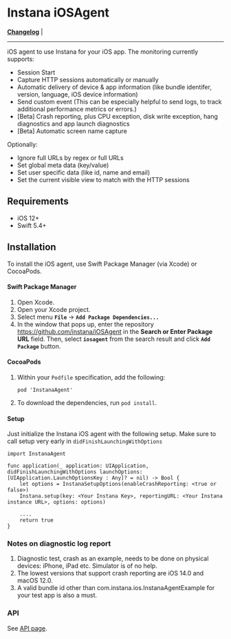 # Instana iOSAgent

**[Changelog](https://github.com/instana/iOSAgent/blob/master/Changelog.md)** |

---

iOS agent to use Instana for your iOS app. The monitoring currently supports:

- Session Start
- Capture HTTP sessions automatically or manually
- Automatic delivery of device & app information (like bundle identifer, version, language, iOS device information)
- Send custom event (This can be especially helpful to send logs, to track additional performance metrics or errors.)
- [Beta] Crash reporting, plus CPU exception, disk write exception, hang diagnostics and app launch diagnostics
- [Beta] Automatic screen name capture

Optionally:
- Ignore full URLs by regex or full URLs
- Set global meta data (key/value)
- Set user specific data (like id, name and email)
- Set the current visible view to match with the HTTP sessions  

## Requirements
- iOS 12+
- Swift 5.4+

## Installation

To install the iOS agent, use Swift Package Manager (via Xcode) or CocoaPods.

#### Swift Package Manager

1. Open Xcode.
2. Open your Xcode project.
2. Select menu **`File`** -> **`Add Package Dependencies...`**
3. In the window that pops up, enter the repository https://github.com/instana/iOSAgent in the **Search or Enter Package URL** field. Then, select **`iosagent`** from the search result and click **`Add Package`** button.

#### CocoaPods

1. Within your `Podfile` specification, add the following:

   `pod 'InstanaAgent'`

2. To download the dependencies, run `pod install`.

#### Setup
Just initialize the Instana iOS agent with the following setup. Make sure to call setup very early in `didFinishLaunchingWithOptions`

```
import InstanaAgent

func application(_ application: UIApplication, didFinishLaunchingWithOptions launchOptions: [UIApplication.LaunchOptionsKey : Any]? = nil) -> Bool {
    let options = InstanaSetupOptions(enableCrashReporting: <true or false>)
    Instana.setup(key: <Your Instana Key>, reportingURL: <Your Instana instance URL>, options: options)

    ....
    return true
}
```

### Notes on diagnostic log report

1. Diagnostic test, crash as an example, needs to be done on physical devices: iPhone, iPad etc. Simulator is of no help.
2. The lowest versions that support crash reporting are iOS 14.0 and macOS 12.0.
3. A valid bundle id other than com.instana.ios.InstanaAgentExample for your test app is also a must.

### API

See [API page](https://www.ibm.com/docs/en/instana-observability/current?topic=applications-ios-api).

